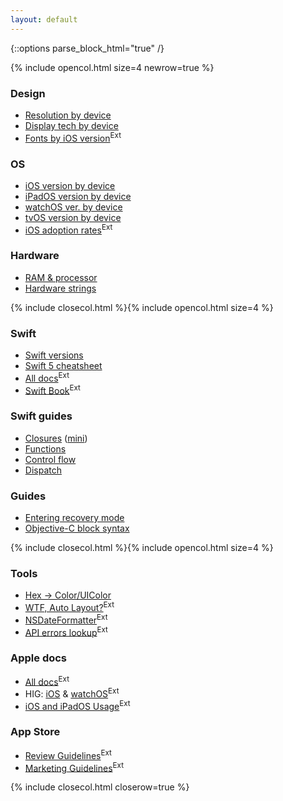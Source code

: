 ```yaml
---
layout: default
---
```

{::options parse_block_html="true" /}

{% include opencol.html size=4 newrow=true %}

### Design

* [Resolution by device](/res)
* [Display tech by device](/display-tech)
* [Fonts by iOS version](http://iosfonts.com/)<sup class="ext">Ext</sup>

### OS

* [iOS version by device](/ios)
* [iPadOS version by device](/ipados)
* [watchOS ver. by device](/watchos)
* [tvOS version by device](/tvos)
* [iOS adoption rates](https://developer.apple.com/support/app-store/)<sup class="ext">Ext</sup>

### Hardware

* [RAM & processor](/ram-processor)
* [Hardware strings](/hardware-strings)

{% include closecol.html %}{% include opencol.html size=4 %}

### Swift

* [Swift versions](https://swiftly.dev/swift-versions)
* [Swift 5 cheatsheet](/swift-cheatsheet)
* [All docs](https://swift.org/documentation/)<sup class="ext">Ext</sup>
* [Swift Book](https://docs.swift.org/swift-book/)<sup class="ext">Ext</sup>

### Swift guides

* [Closures](https://swiftly.dev/closures) ([mini](https://swiftly.dev/closures-mini/))
* [Functions](https://swiftly.dev/functions)
* [Control flow](/swift-control-flow)
* [Dispatch](https://swiftly.dev/dispatch)

### Guides

* [Entering recovery mode](/recovery)
* [Objective-C block syntax](/objc-block-syntax)

{% include closecol.html %}{% include opencol.html size=4 %}

### Tools

* [Hex → Color/UIColor](/uihex)
* [WTF, Auto Layout?](https://www.wtfautolayout.com/)<sup class="ext">Ext</sup>
* [NSDateFormatter](http://nsdateformatter.com/)<sup class="ext">Ext</sup>
* [API errors lookup](https://osstatus.com)<sup class="ext">Ext</sup>

### Apple docs

* [All docs](https://developer.apple.com/documentation/)<sup class="ext">Ext</sup>
* HIG: [iOS](https://developer.apple.com/ios/human-interface-guidelines/overview/themes/) & [watchOS](https://developer.apple.com/watchos/human-interface-guidelines/overview/themes/)<sup class="ext">Ext</sup>
* [iOS and iPadOS Usage](https://developer.apple.com/support/app-store/)<sup class="ext">Ext</sup>

### App Store

* [Review Guidelines](https://developer.apple.com/app-store/review/guidelines/)<sup class="ext">Ext</sup>
* [Marketing Guidelines](https://developer.apple.com/app-store/marketing/guidelines/)<sup class="ext">Ext</sup>

{% include closecol.html closerow=true %}
